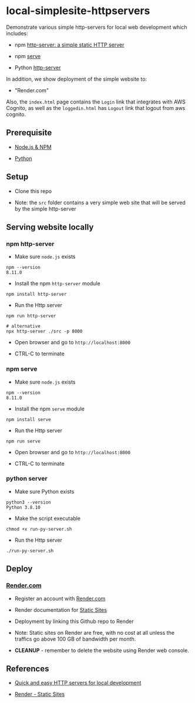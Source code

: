 # local-simplesite-httpservers

Demonstrate various simple http-servers for local web development which
includes:

- npm [http-server: a simple static HTTP server](https://www.npmjs.com/package/http-server)

- npm [serve](https://www.npmjs.com/package/serve)

- Python [http-server](https://docs.python.org/3/library/http.server.html)

In addition, we show deployment of the simple website to:

- "Render.com"

Also, the `index.html` page contains the `Login` link that integrates
with AWS Cognito, as well as the `loggedin.html` has `Logout` link that
logout from aws cognito.

## Prerequisite

- [Node.js & NPM](https://digitalcompanion.gitbook.io/home/setup/node.js)

- [Python](https://digitalcompanion.gitbook.io/home/setup/dev-environment/python)


## Setup

- Clone this repo

- Note: the `src` folder contains a very simple web site that will be served
  by the simple http-server


## Serving website locally

### npm http-server

- Make sure `node.js` exists
```
npm --version
8.11.0
```
 
- Install the npm `http-server` module
```
npm install http-server
```

- Run the Http server
```
npm run http-server

# alternative
npx http-server ./src -p 8000
```

- Open browser and go to `http://localhost:8000`

- CTRL-C to terminate

### npm serve

- Make sure `node.js` exists
```
npm --version
8.11.0
```
 
- Install the npm `serve` module
```
npm install serve
```

- Run the Http server
```
npm run serve
```

- Open browser and go to `http://localhost:8000`

- CTRL-C to terminate

### python server

- Make sure Python exists
```
python3 --version
Python 3.8.10
```

- Make the script executable
```
chmod +x run-py-server.sh
```

- Run the Http server
```
./run-py-server.sh
```


## Deploy

### [Render.com](Render.com)

- Register an account with [Render.com](https://render.com/)

- Render documentation for [Static Sites](https://render.com/docs/static-sites)

- Deployment by linking this Github repo to Render

- Note: Static sites on Render are free, with no cost at all unless the
  traffics go above 100 GB of bandwidth per month.
  
- **CLEANUP** - remember to delete the website using Render web console.


## References

- [Quick and easy HTTP servers for local development](https://timnwells.medium.com/quick-and-easy-http-servers-for-local-development-7a7df5ac25ff)

- [Render - Static Sites](https://render.com/docs/static-sites)